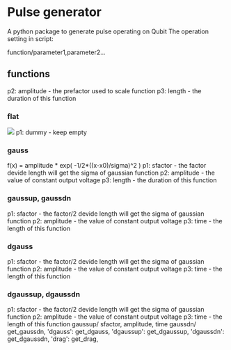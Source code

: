 # Pulse generator
A python package to generate pulse operating on Qubit 
The operation setting in script:

function/parameter1,parameter2...
## functions
p2: amplitude - the prefactor used to scale function 
p3: length - the duration of this function
### flat
<img src="https://render.githubusercontent.com/render/math?math=f(x)=p2">
p1: dummy - keep empty

### gauss
f(x) = amplitude * exp( -1/2*((x-x0)/sigma)^2 )
p1: sfactor - the factor devide length will get the sigma of gaussian function
p2: amplitude - the value of constant output voltage 
p3: length - the duration of this function
### gaussup, gaussdn
p1: sfactor - the factor/2 devide length will get the sigma of gaussian function
p2: amplitude - the value of constant output voltage 
p3: time - the length of this function
### dgauss
p1: sfactor - the factor/2 devide length will get the sigma of gaussian function
p2: amplitude - the value of constant output voltage 
p3: time - the length of this function
### dgaussup, dgaussdn
p1: sfactor - the factor/2 devide length will get the sigma of gaussian function
p2: amplitude - the value of constant output voltage 
p3: time - the length of this function
gaussup/ sfactor, amplitude, time
gaussdn/ get_gaussdn,
'dgauss': get_dgauss,
'dgaussup': get_dgaussup,
'dgaussdn': get_dgaussdn,
'drag': get_drag,
